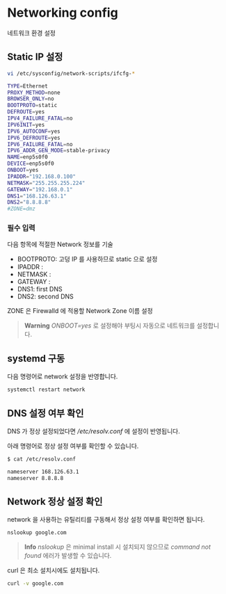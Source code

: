 # Networking config

네트워크 환경 설정

## Static IP 설정

```sh
vi /etc/sysconfig/network-scripts/ifcfg-*
```


```sh
TYPE=Ethernet
PROXY_METHOD=none
BROWSER_ONLY=no
BOOTPROTO=static
DEFROUTE=yes
IPV4_FAILURE_FATAL=no
IPV6INIT=yes
IPV6_AUTOCONF=yes
IPV6_DEFROUTE=yes
IPV6_FAILURE_FATAL=no
IPV6_ADDR_GEN_MODE=stable-privacy
NAME=enp5s0f0
DEVICE=enp5s0f0
ONBOOT=yes
IPADDR="192.168.0.100"
NETMASK="255.255.255.224"
GATEWAY="192.168.0.1"
DNS1="168.126.63.1"
DNS2="8.8.8.8"
#ZONE=dmz
```

### 필수 입력

다음 항목에 적절한  Network 정보를 기술

* BOOTPROTO: 고덩 IP 를 사용하므로 static 으로 설정
* IPADDR : 
* NETMASK :
* GATEWAY :
* DNS1: first DNS
* DNS2: second DNS

ZONE 은 Firewalld 에 적용할 Network Zone 이름 설정

> **Warning** *ONBOOT=yes* 로 설정해야 부팅시 자동으로 네트워크를 설정합니다.

## systemd 구동

다음 명령어로 network 설정을 반영합니다.

```sh
systemctl restart network
```

## DNS 설정 여부 확인

DNS 가 정상 설정되었다면 */etc/resolv.conf* 에 설정이 반영됩니다.

아래 명령어로 정상 설정 여부를 확인할 수 있습니다.

```sh
$ cat /etc/resolv.conf

nameserver 168.126.63.1
nameserver 8.8.8.8
```
## Network 정상 설정 확인

network 을 사용하는 유틸리티를 구동해서 정상 설정 여부를 확인하면 됩니다.

```sh
nslookup google.com
```
> **Info** *nslookup* 은 minimal install 시 설치되지 않으므로 *command not found* 에러가 발생할 수 있습니다.

curl 은 최소 설치시에도 설치됩니다.

```sh
curl -v google.com
```
